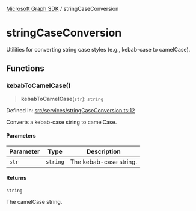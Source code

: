 [Microsoft Graph SDK](README.md) / stringCaseConversion

# stringCaseConversion

Utilities for converting string case styles (e.g., kebab-case to camelCase).

## Functions

### kebabToCamelCase()

> **kebabToCamelCase**(`str`): `string`

Defined in: [src/services/stringCaseConversion.ts:12](https://github.com/Future-Secure-AI/microsoft-graph/blob/main/src/services/stringCaseConversion.ts#L12)

Converts a kebab-case string to camelCase.

#### Parameters

| Parameter | Type | Description |
| ------ | ------ | ------ |
| `str` | `string` | The kebab-case string. |

#### Returns

`string`

The camelCase string.
